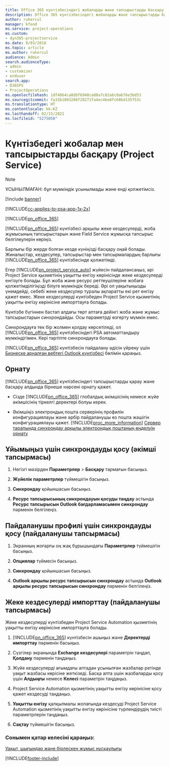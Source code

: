 ```yaml
---
title: Office 365 күнтізбесіндегі жобаларды және тапсырыстарды басқару
description: Office 365 күнтізбесіндегі жобаларды және тапсырыстарды басқару жолы
author: ruhercul
manager: kfend
ms.service: project-operations
ms.custom:
- dyn365-projectservice
ms.date: 8/03/2018
ms.topic: article
ms.author: ruhercul
audience: Admin
search.audienceType:
- admin
- customizer
- enduser
search.app:
- D365PS
- ProjectOperations
ms.openlocfilehash: 1df4864ca8dbf6948ca88a7c82a6c0a676e3bd53
ms.sourcegitcommit: fa32b1893286f20271fa4ec4be8fc68bd135f53c
ms.translationtype: HT
ms.contentlocale: kk-KZ
ms.lasthandoff: 02/15/2021
ms.locfileid: "5275050"
---
```

# <a name="manage-projects-and-bookings-in-your-calendar-project-service"></a>Күнтізбедегі жобалар мен тапсырыстарды басқару (Project Service)

> [!Note]
> ҰСЫНЫЛМАҒАН: бұл мүмкіндік ұсынылмады және енді қолжетімсіз.

[!include [banner](../includes/psa-now-project-operations.md)]

[!INCLUDE[cc-applies-to-psa-app-1x-2x](../includes/cc-applies-to-psa-app-1x-2x.md)]

[!INCLUDE[pn_office_365](../includes/pn-office-365.md)] 

[!INCLUDE[pn_office_365](../includes/pn-office-365.md)] күнтізбесі арқылы жеке кездесулерді, жоба жұмысының тапсырыстарын және Field Service жұмысқа тапсырыс белгілеулерін көріңіз.  
  
 Барлығы бір жерде болған кезде күніңізді басқару оңай болады. Жиналыстар, кездесулер, тапсырыстар мен тапсырмалардың барлығы [!INCLUDE[pn_office_365](../includes/pn-office-365.md)] күнтізбесінде қолжетімді.  
  
 Егер [!INCLUDE[pn_project_service_auto](../includes/pn-project-service-auto.md)] жүйесін пайдалансаңыз, әрі Project Service қызметінің уақытты енгізу көрінісінде жеке кездесулерді енгізуге болады. Бұл жоба және ресурс реттеушілеріне жобаға қолжетімділігіңізді білуге мүмкіндік береді. Әрі ол уақытыңызды үнемдейді, себебі жеке кездесулер туралы ақпаратты екі рет енгізу қажет емес. Жеке кездесулерді күнтізбеден Project Service қызметінің уақытты енгізу көрінісіне импорттауға болады.  
  
 Күнтізбе бүгіннен бастап алдағы төрт аптаға дейінгі жоба және жұмыс тапсырыстарын синхрондайды. Осы параметрді өзгерту мүмкін емес.  
  
 Синхрондауға тек бір жолмен қолдау көрсетіледі, ол [!INCLUDE[pn_office_365](../includes/pn-office-365.md)] күнтізбесіндегі PSA автоматтандыру мүмкіндігімен. Кері тәртіпте синхрондауға болады. 
  
 [!INCLUDE[pn_office_365](../includes/pn-office-365.md)] күнтізбесін пайдалану әдісін үйрену үшін [Бизнеске арналған вебтегі Outlook күнтізбесі](https://support.office.com/article/Calendar-in-Outlook-on-the-web-for-business-5219c457-d1fe-4c2f-9032-1a816b88e936) бөлімін қараңыз.  
  
## <a name="setup"></a>Орнату  
 [!INCLUDE[pn_office_365](../includes/pn-office-365.md)] күнтізбесіндегі тапсырыстарды қарау және басқару алдында бірнеше нәрсені орнату қажет.  
  
- Сізде [!INCLUDE[pn_office_365](../includes/pn-office-365.md)] глобалдық әкімшісінің немесе жүйе әкімшісінің тіркелгі деректері болуы керек.  
  
- Әкімшіңіз электрондық пошта серверінің профилін конфигурациялауы және әрбір пайдаланушы өз пошта жәшігін конфигурациялауы қажет. [!INCLUDE[proc_more_information](../includes/proc-more-information.md)] [Сервер тарапында синхрондау арқылы электрондық поштаның өңделуін орнату](https://docs.microsoft.com/dynamics365/customerengagement/on-premises/admin/set-up-server-side-synchronization-of-email-appointments-contacts-and-tasks)  
  
## <a name="turn-on-synchronization-for-your-organization-admin-task"></a>Ұйымыңыз үшін синхрондауды қосу (әкімші тапсырмасы)  
  
1.  Негізгі мәзірден **Параметрлер** > **Басқару** тармағын басыңыз.  
  
2.  **Жүйелік параметрлер** түймешігін басыңыз.  
  
3.  **Синхрондау** қойыншасын басыңыз.  
  
4.  **Ресурс тапсырысының синхрондауын қосуды таңдау** астында **Ресурс тапсырысын Outlook бағдарламасымен синхрондау** пәрменін белгілеңіз.  
  
## <a name="turn-on-synchronization-for-your-user-profile-user-task"></a>Пайдаланушы профилі үшін синхрондауды қосу (пайдаланушы тапсырмасы)  
  
1.  Экранның жоғарғы оң жақ бұрышындағы **Параметрлер** түймешігін басыңыз.  
  
2.  **Опциялар** түймесін басыңыз.  
  
3.  **Синхрондау** қойыншасын басыңыз.  
  
4.  **Outlook арқылы ресурс тапсырысын синхрондау** астында **Outlook арқылы ресурс тапсырысын синхрондау** пәрменін белгілеңіз.  
  
## <a name="import-your-personal-appointments-user-task"></a>Жеке кездесулерді импорттау (пайдаланушы тапсырмасы)  
 Жеке кездесулерді күнтізбеден Project Service Automation қызметінің уақытты енгізу көрінісіне импорттауға болады.  
  
1. [!INCLUDE[pn_office_365](../includes/pn-office-365.md)] күнтізбесін ашыңыз және **Деректерді импорттау** пәрменін басыңыз.  
  
2. Сүзгілер экранында **Exchange кездесулері** параметрін таңдап, **Қолдану** пәрменін таңдаңыз.  
  
3. Жүйе кездесулерді ағымдағы аптадан ұсынылған жазбалар ретінде уақыт жазбасы көрісіне жеткізеді. Басқа апта үшін жазбаларды қосу үшін **Алдыңғы** немесе **Келесі** параметрін таңдаңыз.  
  
4. Project Service Automation қызметінің уақытты енгізу көрінісіне қосу қажет кездесуді таңдаңыз.  
  
5. **Уақытты енгізу** қалқылмалы жолағында кездесуді Project Service Automation қызметінің уақытты енгізу көрінісіне түрлендірудің тиісті параметрлерін таңдаңыз.  
  
6. **Сақтау** түймешігін басыңыз.  
  
### <a name="see-also"></a>Сонымен қатар келесіні қараңыз:  
 [Уақыт, шығындар және бірлескен жұмыс нұсқаулығы](../psa/time-expense-collaboration-guide.md)


[!INCLUDE[footer-include](../includes/footer-banner.md)]